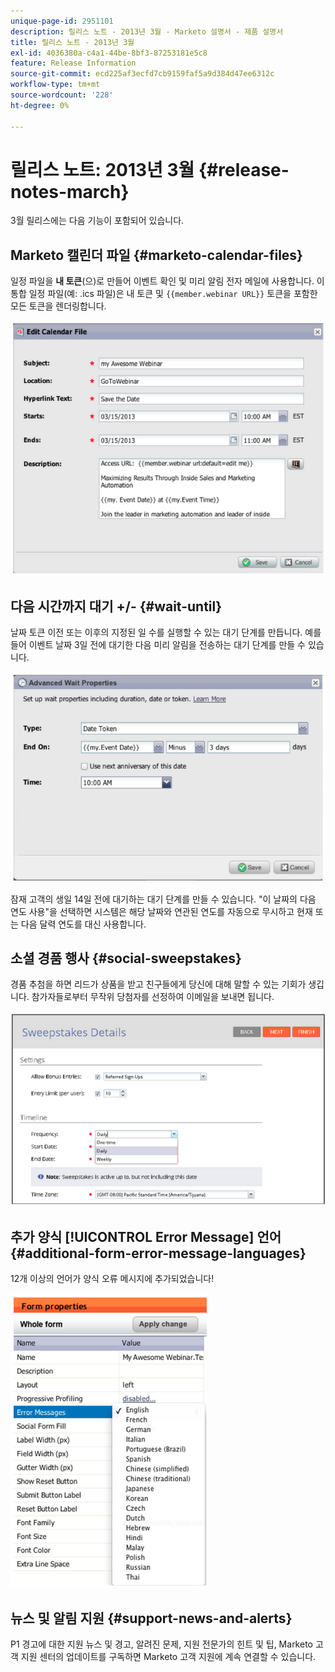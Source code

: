 ```yaml
---
unique-page-id: 2951101
description: 릴리스 노트 - 2013년 3월 - Marketo 설명서 - 제품 설명서
title: 릴리스 노트 - 2013년 3월
exl-id: 4036380a-c4a1-44be-8bf3-87253181e5c8
feature: Release Information
source-git-commit: ecd225af3ecfd7cb9159faf5a9d384d47ee6312c
workflow-type: tm+mt
source-wordcount: '228'
ht-degree: 0%

---
```


# 릴리스 노트: 2013년 3월 {#release-notes-march}

3월 릴리스에는 다음 기능이 포함되어 있습니다.

## Marketo 캘린더 파일 {#marketo-calendar-files}

일정 파일을 **내 토큰**(으)로 만들어 이벤트 확인 및 미리 알림 전자 메일에 사용합니다. 이 통합 일정 파일(예: .ics 파일)은 내 토큰 및 `{{member.webinar URL}}` 토큰을 포함한 모든 토큰을 렌더링합니다.

![](assets/image2014-9-22-15-3a35-3a24.png)

## 다음 시간까지 대기 +/- {#wait-until}

날짜 토큰 이전 또는 이후의 지정된 일 수를 실행할 수 있는 대기 단계를 만듭니다. 예를 들어 이벤트 날짜 3일 전에 대기한 다음 미리 알림을 전송하는 대기 단계를 만들 수 있습니다.

![](assets/image2014-9-22-15-3a35-3a44.png)

잠재 고객의 생일 14일 전에 대기하는 대기 단계를 만들 수 있습니다. &quot;이 날짜의 다음 연도 사용&quot;을 선택하면 시스템은 해당 날짜와 연관된 연도를 자동으로 무시하고 현재 또는 다음 달력 연도를 대신 사용합니다.

## 소셜 경품 행사 {#social-sweepstakes}

경품 추첨을 하면 리드가 상품을 받고 친구들에게 당신에 대해 말할 수 있는 기회가 생깁니다. 참가자들로부터 무작위 당첨자를 선정하여 이메일을 보내면 됩니다.

![](assets/image2014-9-22-15-3a36-3a55.png)

## 추가 양식 [!UICONTROL Error Message] 언어 {#additional-form-error-message-languages}

12개 이상의 언어가 양식 오류 메시지에 추가되었습니다!

![](assets/image2014-9-22-15-3a37-3a25.png)

## 뉴스 및 알림 지원 {#support-news-and-alerts}

P1 경고에 대한 지원 뉴스 및 경고, 알려진 문제, 지원 전문가의 힌트 및 팁, Marketo 고객 지원 센터의 업데이트를 구독하면 Marketo 고객 지원에 계속 연결할 수 있습니다.
